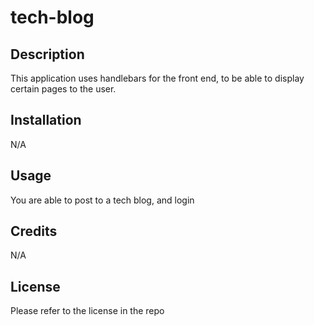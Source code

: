 # tech-blog

## Description

This application uses handlebars for the front end, to be able to display certain pages to the user.

## Installation

N/A

## Usage

You are able to post to a tech blog, and login

## Credits 

N/A

## License 

Please refer to the license in the repo
